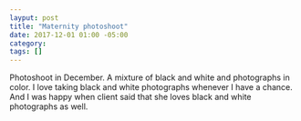 ```yaml
---
layput: post
title: "Maternity photoshoot"
date: 2017-12-01 01:00 -05:00
category: 
tags: []
---
```


Photoshoot in December. A mixture of black and white and photographs in color. I love taking black and white photographs whenever I have a chance. And I was happy when client said that she loves black and white photographs as well.